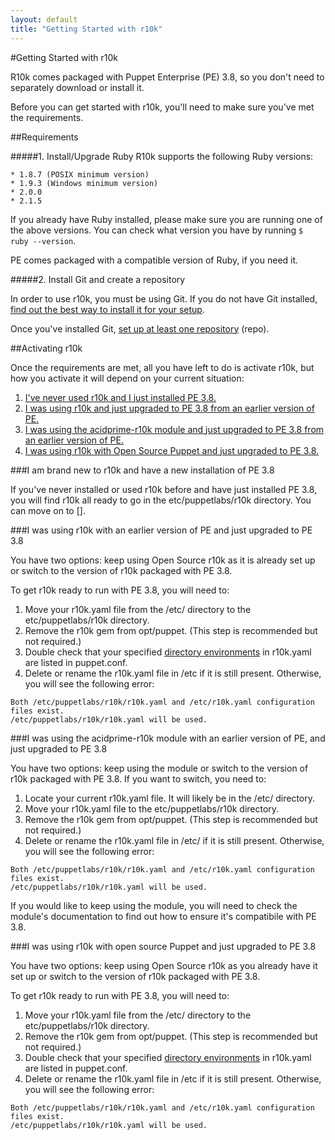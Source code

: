 ```yaml
---
layout: default
title: "Getting Started with r10k"
---
```


[environ_dir]: /puppet/4.0/reference/environments_configuring.html

#Getting Started with r10k

R10k comes packaged with Puppet Enterprise (PE) 3.8, so you don't need to separately download or install it. 

Before you can get started with r10k, you'll need to make sure you've met the requirements.

##Requirements

#####1. Install/Upgrade Ruby
R10k supports the following Ruby versions:

    * 1.8.7 (POSIX minimum version)
    * 1.9.3 (Windows minimum version)
    * 2.0.0
    * 2.1.5

If you already have Ruby installed, please make sure you are running one of the above versions. You can check what version you have by running `$ ruby --version`.

PE comes packaged with a compatible version of Ruby, if you need it.
 
#####2. Install Git and create a repository

In order to use r10k, you must be using Git. If you do not have Git installed, [find out the best way to install it for your setup](http://git-scm.com/book/en/v2/Getting-Started-Installing-Git). 

Once you've installed Git, [set up at least one repository](http://git-scm.com/book/en/v2/Git-Basics-Getting-a-Git-Repository) (repo).

##Activating r10k

Once the requirements are met, all you have left to do is activate r10k, but how you activate it will depend on your current situation:

1. [I've never used r10k and I just installed PE 3.8.]()
2. [I was using r10k and just upgraded to PE 3.8 from an earlier version of PE.]()
3. [I was using the acidprime-r10k module and just upgraded to PE 3.8 from an earlier version of PE.]()
4. [I was using r10k with Open Source Puppet and just upgraded to PE 3.8.]()

###I am brand new to r10k and have a new installation of PE 3.8

If you've never installed or used r10k before and have just installed PE 3.8, you will find r10k all ready to go in the etc/puppetlabs/r10k directory. You can move on to [].

###I was using r10k with an earlier version of PE and just upgraded to PE 3.8

You have two options: keep using Open Source r10k as it is already set up or switch to the version of r10k packaged with PE 3.8.

To get r10k ready to run with PE 3.8, you will need to:

1. Move your r10k.yaml file from the /etc/ directory to the etc/puppetlabs/r10k directory.
2. Remove the r10k gem from opt/puppet. (This step is recommended but not required.)
3. Double check that your specified [directory environments](environ_dir) in r10k.yaml are listed in puppet.conf.
4. Delete or rename the r10k.yaml file in /etc if it is still present. Otherwise, you will see the following error:

~~~
Both /etc/puppetlabs/r10k/r10k.yaml and /etc/r10k.yaml configuration files exist.
/etc/puppetlabs/r10k/r10k.yaml will be used.
~~~

###I was using the acidprime-r10k module with an earlier version of PE, and just upgraded to PE 3.8

You have two options: keep using the module or switch to the version of r10k packaged with PE 3.8. If you want to switch, you need to: 

1. Locate your current r10k.yaml file. It will likely be in the /etc/ directory.
2. Move your r10k.yaml file to the etc/puppetlabs/r10k directory.
3. Remove the r10k gem from opt/puppet. (This step is recommended but not required.)
4. Delete or rename the r10k.yaml file in /etc/ if it is still present. Otherwise, you will see the following error:

~~~
Both /etc/puppetlabs/r10k/r10k.yaml and /etc/r10k.yaml configuration files exist.
/etc/puppetlabs/r10k/r10k.yaml will be used.
~~~

If you would like to keep using the module, you will need to check the module's documentation to find out how to ensure it's compatibile with PE 3.8.

###I was using r10k with open source Puppet and just upgraded to PE 3.8

You have two options: keep using Open Source r10k as you already have it set up or switch to the version of r10k packaged with PE 3.8.

To get r10k ready to run with PE 3.8, you will need to:

1. Move your r10k.yaml file from the /etc/ directory to the etc/puppetlabs/r10k directory.
2. Remove the r10k gem from opt/puppet. (This step is recommended but not required.)
3. Double check that your specified [directory environments](environ_dir) in r10k.yaml are listed in puppet.conf.
4. Delete or rename the r10k.yaml file in /etc if it is still present. Otherwise, you will see the following error:

~~~
Both /etc/puppetlabs/r10k/r10k.yaml and /etc/r10k.yaml configuration files exist.
/etc/puppetlabs/r10k/r10k.yaml will be used.
~~~
